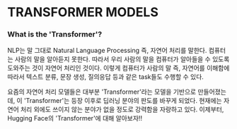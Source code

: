 # TRANSFORMER MODELS
### What is the 'Transformer'?

NLP는 말 그대로 Natural Language Processing 즉, 자연어 처리를 말한다. 컴퓨터는 사람의 말을 알아듣지 못한다. 따라서 우리 사람의 말을 컴퓨터가 알아들을 수 있도록 도와주는 것이
자연어 처리인 것이다. 이렇게 컴퓨터가 사람의 말 즉, 자연어를 이해함에 따라서 텍스트 분류, 문장 생성, 질의응답 등과 같은 task들도 수행할 수 있다.

요즘의 자연어 처리 모델들은 대부분 'Transformer'라는 모델을 기반으로 만들어졌는데, 이 'Transformer'는 등장 이후로 딥러닝 분야의 판도를 바꾸게 되었다. 현재에는 자연어 처리
외에도 쓰이지 않는 분야가 없을 정도로 강력함을 자랑하고 있다. 이제부터, Hugging Face의 'Transformer'에 대해 알아보자!!
